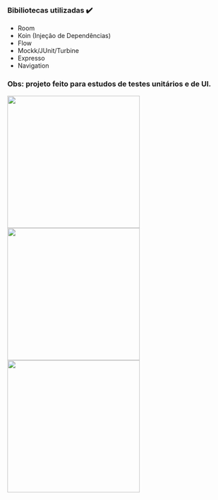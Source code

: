 ### Bibiliotecas utilizadas ✔️
- Room
- Koin (Injeção de Dependências)
- Flow
- Mockk/JUnit/Turbine
- Expresso
- Navigation
### Obs: projeto feito para estudos de testes unitários e de UI.

<img src="https://github.com/user-attachments/assets/9b43c687-f7e6-43a3-adaf-94dfac6f8b22" width="300"/>
<img src="https://github.com/user-attachments/assets/20faf8ee-3ad8-431c-94b1-50a92fd8c7fe" width="300"/>
<img src="https://github.com/user-attachments/assets/2f47da03-7ecc-46e5-a588-353f5b0a57f8" width="300"/>


